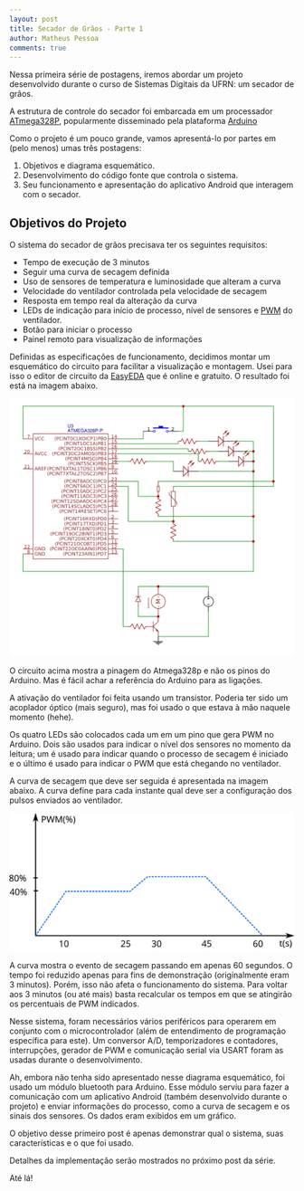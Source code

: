 ```yaml
---
layout: post
title: Secador de Grãos - Parte 1
author: Matheus Pessoa
comments: true
---
```


Nessa primeira série de postagens, iremos abordar um projeto
desenvolvido durante o curso de Sistemas Digitais da UFRN: um secador de grãos.

A estrutura de controle do secador foi embarcada em um processador
[ATmega328P](https://www.microchip.com/wwwproducts/en/ATmega328P),
popularmente disseminado pela plataforma [Arduino](https://arduino.cc)

Como o projeto é um pouco grande, vamos apresentá-lo por partes em
(pelo menos) umas três postagens:

1. Objetivos e diagrama esquemático.
2. Desenvolvimento do código fonte que controla o sistema.
3. Seu funcionamento e apresentação do aplicativo Android que
interagem com o secador.

## Objetivos do Projeto

O sistema do secador de grãos precisava ter os seguintes requisitos:

* Tempo de execução de 3 minutos
* Seguir uma curva de secagem definida
* Uso de sensores de temperatura e luminosidade que alteram a curva
* Velocidade do ventilador controlada pela velocidade de secagem
* Resposta em tempo real da alteração da curva
* LEDs de indicação para início de processo, nível de sensores e [PWM](https://pt.wikipedia.org/wiki/Modula%C3%A7%C3%A3o_por_largura_de_pulso) do ventilador.
* Botão para iniciar o processo
* Painel remoto para visualização de informações

Definidas as especificações de funcionamento, decidimos montar um
esquemático do circuito para facilitar a visualização e montagem. Usei
para isso o editor de circuito da [EasyEDA](https://www.easyeda.com) que é
online e gratuito. O resultado foi está na imagem abaixo.

![placeholder](/images/secador-graos/secador-esquematico.png
 "Esquemático do circuito")

O circuito acima mostra a pinagem do Atmega328p e não os pinos do
Arduino. Mas é fácil achar a referência do Arduino para as ligações.

A ativação do ventilador foi feita usando um transistor. Poderia ter
sido um acoplador óptico (mais seguro), mas foi usado o que estava à
mão naquele momento (hehe).

Os quatro LEDs são colocados cada um em um pino que gera PWM no
Arduino. Dois são usados para indicar o nível dos sensores no momento
da leitura; um é usado para indicar quando o processo de secagem é
iniciado e o último é usado para indicar o PWM que está chegando no
ventilador.

A curva de secagem que deve ser seguida é apresentada na imagem
abaixo. A curva define para cada instante qual deve ser a configuração
dos pulsos enviados ao ventilador.

![placeholder](/images/secador-graos/curva-secagem.svg "Curva de secagem")

A curva mostra o evento de secagem passando em apenas 60 segundos. O
tempo foi reduzido apenas para fins de demonstração (originalmente
eram 3 minutos). Porém, isso não afeta o funcionamento do
sistema. Para voltar aos 3 minutos (ou até mais) basta recalcular os
tempos em que se atingirão os percentuais de PWM indicados.

Nesse sistema, foram necessários vários periféricos para operarem em
conjunto com o microcontrolador (além de entendimento de programação
específica para este). Um conversor A/D, temporizadores e contadores,
interrupções, gerador de PWM e comunicação serial via USART foram as
usadas durante o desenvolvimento.

Ah, embora não tenha sido apresentado nesse diagrama esquemático, foi
usado um módulo bluetooth para Arduino. Esse módulo serviu para fazer
a comunicação com um aplicativo Android (também desenvolvido durante o
projeto) e enviar informações do processo, como a curva de secagem e os
sinais dos sensores. Os dados eram exibidos em um gráfico.

O objetivo desse primeiro post é apenas demonstrar qual o sistema,
suas características e o que foi usado.

Detalhes da implementação serão mostrados no próximo post da série.

Até lá! 